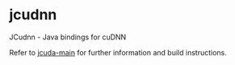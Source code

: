 # jcudnn
JCudnn - Java bindings for cuDNN

Refer to [jcuda-main](https://github.com/jcuda/jcuda-main) for further
information and build instructions.